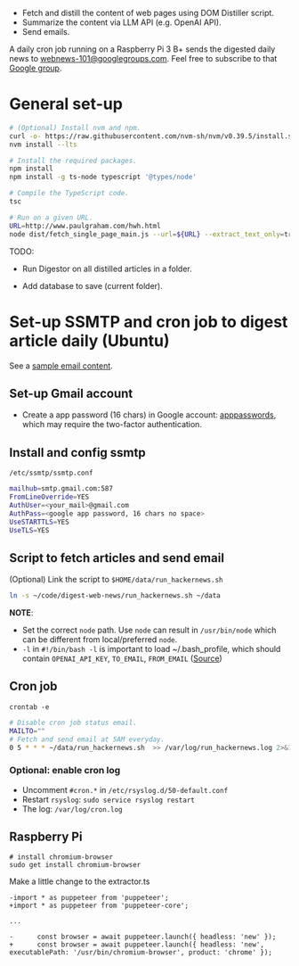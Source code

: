 - Fetch and distill the content of web pages using DOM Distiller script.
- Summarize the content via LLM API (e.g. OpenAI API).
- Send emails.

A daily cron job running on a Raspberry Pi 3 B+ sends the digested daily news to webnews-101@googlegroups.com.
Feel free to subscribe to that [Google group](https://groups.google.com/g/webnews-101).

# General set-up

```bash
# (Optional) Install nvm and npm.
curl -o- https://raw.githubusercontent.com/nvm-sh/nvm/v0.39.5/install.sh | bash
nvm install --lts

# Install the required packages.
npm install
npm install -g ts-node typescript '@types/node'

# Compile the TypeScript code.
tsc

# Run on a given URL.
URL=http://www.paulgraham.com/hwh.html
node dist/fetch_single_page_main.js --url=${URL} --extract_text_only=true --output_dir=/tmp/
```

TODO:

- Run Digestor on all distilled articles in a folder.

- Add database to save (current folder).

# Set-up SSMTP and cron job to digest article daily (Ubuntu)

See a [sample email content](https://justpaste.it/c9xer).

## Set-up Gmail account

- Create a app password (16 chars) in Google account: [apppasswords](https://myaccount.google.com/apppasswords), which may require the two-factor authentication.

## Install and config ssmtp

`/etc/ssmtp/ssmtp.conf`

```bash
mailhub=smtp.gmail.com:587
FromLineOverride=YES
AuthUser=<your_mail>@gmail.com
AuthPass=<google app password, 16 chars no space>
UseSTARTTLS=YES
UseTLS=YES
```

## Script to fetch articles and send email

(Optional) Link the script to `$HOME/data/run_hackernews.sh`
```bash
ln -s ~/code/digest-web-news/run_hackernews.sh ~/data
```

**NOTE**:

- Set the correct `node` path. Use `node` can result in `/usr/bin/node` which can be different from local/preferred `node`.
- `-l` in `#!/bin/bash -l` is important to load ~/.bash_profile, which should contain `OPENAI_API_KEY`, `TO_EMAIL`, `FROM_EMAIL` ([Source](https://stackoverflow.com/a/51591762/956507))

## Cron job

`crontab -e`

```bash
# Disable cron job status email.
MAILTO=""
# Fetch and send email at 5AM everyday.
0 5 * * * ~/data/run_hackernews.sh  >> /var/log/run_hackernews.log 2>&1
```

### Optional: enable cron log

- Uncomment `#cron.*` in `/etc/rsyslog.d/50-default.conf`
- Restart `rsyslog`: `sudo service rsyslog restart`
- The log: `/var/log/cron.log`

## Raspberry Pi

```
# install chromium-browser
sudo get install chromium-browser
```

Make a little change to the extractor.ts

```
-import * as puppeteer from 'puppeteer';
+import * as puppeteer from 'puppeteer-core';

...

-      const browser = await puppeteer.launch({ headless: 'new' });
+      const browser = await puppeteer.launch({ headless: 'new', executablePath: '/usr/bin/chromium-browser', product: 'chrome' });
```
